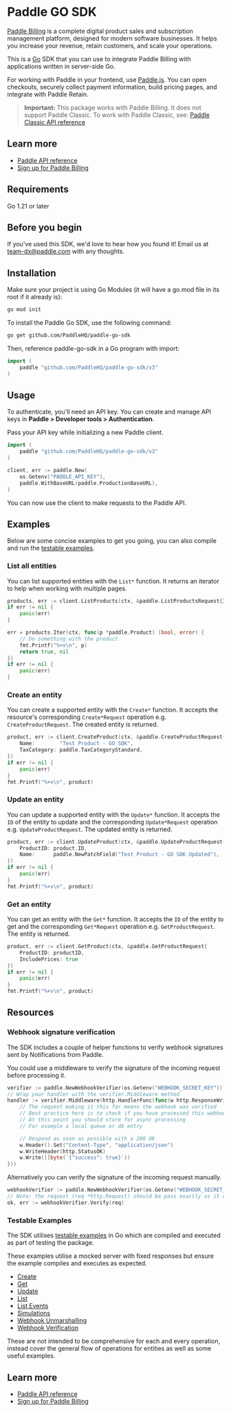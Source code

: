 # Paddle GO SDK

[Paddle Billing](https://www.paddle.com/billing?utm_source=dx&utm_medium=paddle-go-sdk) is a complete digital product sales and subscription management platform, designed for modern software businesses. It helps you increase your revenue, retain customers, and scale your operations.

This is a [Go](https://go.dev/) SDK that you can use to integrate Paddle Billing with applications written in server-side Go.

For working with Paddle in your frontend, use [Paddle.js](https://developer.paddle.com/paddlejs/overview?utm_source=dx&utm_medium=paddle-go-sdk). You can open checkouts, securely collect payment information, build pricing pages, and integrate with Paddle Retain.  

> **Important:** This package works with Paddle Billing. It does not support Paddle Classic. To work with Paddle Classic, see: [Paddle Classic API reference](https://developer.paddle.com/classic/api-reference/1384a288aca7a-api-reference?utm_source=dx&utm_medium=paddle-go-sdk)

## Learn more

- [Paddle API reference](https://developer.paddle.com/api-reference/overview?utm_source=dx&utm_medium=paddle-go-sdk)
- [Sign up for Paddle Billing](https://login.paddle.com/signup?utm_source=dx&utm_medium=paddle-go-sdk)

## Requirements

Go 1.21 or later

## Before you begin

If you've used this SDK, we'd love to hear how you found it! Email us at [team-dx@paddle.com](mailto:team-dx@paddle.com) with any thoughts.

## Installation

Make sure your project is using Go Modules (it will have a go.mod file in its root if it already is):

```bash
go mod init
```

To install the Paddle Go SDK, use the following command:

```bash
go get github.com/PaddleHQ/paddle-go-sdk
```

Then, reference paddle-go-sdk in a Go program with import:

```go
import (
    paddle "github.com/PaddleHQ/paddle-go-sdk/v3"
)
```

## Usage

To authenticate, you'll need an API key. You can create and manage API keys in **Paddle > Developer tools > Authentication**.

Pass your API key while initializing a new Paddle client.

``` go
import (
    paddle "github.com/PaddleHQ/paddle-go-sdk/v3"
)

client, err := paddle.New(
    os.Getenv("PADDLE_API_KEY"),
    paddle.WithBaseURL(paddle.ProductionBaseURL),
)
```

You can now use the client to make requests to the Paddle API.

## Examples

Below are some concise examples to get you going, you can also compile and run the [testable examples](#testable-examples).

### List all entities

You can list supported entities with the `List*` function. It returns an iterator to help when working with multiple pages.
``` go
products, err := client.ListProducts(ctx, &paddle.ListProductsRequest{IncludePrices: true})
if err != nil {
    panic(err)
}

err = products.Iter(ctx, func(p *paddle.Product) (bool, error) {
    // Do something with the product
    fmt.Printf("%+v\n", p)
    return true, nil
})
if err != nil {
    panic(err)
}
```

### Create an entity

You can create a supported entity with the `Create*` function. It accepts the resource's corresponding `Create*Request` operation e.g. `CreateProductRequest`. The created entity is returned.

``` go
product, err := client.CreateProduct(ctx, &paddle.CreateProductRequest{
    Name:        "Test Product - GO SDK",
    TaxCategory: paddle.TaxCategoryStandard,
})
if err != nil {
    panic(err)
}
fmt.Printf("%+v\n", product)
```

### Update an entity

You can update a supported entity with the `Update*` function. It accepts the `ID` of the entity to update and the corresponding `Update*Request` operation e.g. `UpdateProductRequest`. The updated entity is returned.

``` go
product, err := client.UpdateProduct(ctx, &paddle.UpdateProductRequest{
    ProductID: product.ID,
    Name:      paddle.NewPatchField("Test Product - GO SDK Updated"),
})
if err != nil {
    panic(err)
}
fmt.Printf("%+v\n", product)
```

### Get an entity

You can get an entity with the `Get*` function. It accepts the `ID` of the entity to get and the corresponding `Get*Request` operation e.g. `GetProductRequest`. The entity is returned.

``` go
product, err := client.GetProduct(ctx, &paddle.GetProductRequest{
    ProductID: productID, 
    IncludePrices: true
})
if err != nil {
    panic(err)
}
fmt.Printf("%+v\n", product)
```

## Resources

### Webhook signature verification

The SDK includes a couple of helper functions to verify webhook signatures sent by Notifications from Paddle.

You could use a middleware to verify the signature of the incoming request before processing it.

```go
verifier := paddle.NewWebhookVerifier(os.Getenv("WEBHOOK_SECRET_KEY"))
// Wrap your handler with the verifier.Middleware method
handler := verifier.Middleware(http.HandlerFunc(func(w http.ResponseWriter, r *http.Request) {
    // The request making it this far means the webhook was verified
    // Best practice here is to check if you have processed this webhook already using the event id
    // At this point you should store for async processing
    // For example a local queue or db entry

    // Respond as soon as possible with a 200 OK
    w.Header().Set("Content-Type", "application/json")
    w.WriteHeader(http.StatusOK)
    w.Write([]byte(`{"success": true}`))
}))
```

Alternatively you can verify the signature of the incoming request manually.

``` go
webhookVerifier := paddle.NewWebhookVerifier(os.Getenv("WEBHOOK_SECRET_KEY"))
// Note: the request (req *http.Request) should be pass exactly as it comes without altering it.
ok, err := webhookVerifier.Verify(req)
```

### Testable Examples

The SDK utilises [testable examples](https://go.dev/blog/examples) in Go which are compiled and executed as part of testing the package.

These examples utilise a mocked server with fixed responses but ensure the example compiles and executes as expected.

- [Create](./example_create_test.go)
- [Get](./example_get_test.go)
- [Update](./example_update_test.go)
- [List](./example_list_test.go)
- [List Events](./example_list_events_test.go)
- [Simulations](./example_simulations_test.go)
- [Webhook Unmarshalling](./example_webhook_unmarshal_test.go)
- [Webhook Verification](./example_webhook_verifier_test.go)

These are not intended to be comprehensive for each and every operation, instead cover the general flow of operations for entities as well as some useful examples. 

## Learn more

- [Paddle API reference](https://developer.paddle.com/api-reference/overview?utm_source=dx&utm_medium=paddle-go-sdk)
- [Sign up for Paddle Billing](https://login.paddle.com/signup?utm_source=dx&utm_medium=paddle-go-sdk)
